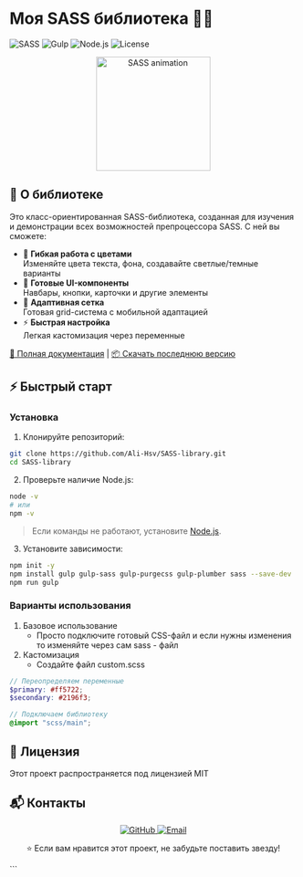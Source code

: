 # Моя SASS библиотека 🎨✨

![SASS](https://img.shields.io/badge/SASS-hotpink.svg?style=for-the-badge&logo=SASS&logoColor=white)
![Gulp](https://img.shields.io/badge/Gulp-CF4647?style=for-the-badge&logo=gulp&logoColor=white)
![Node.js](https://img.shields.io/badge/Node.js-339933?style=for-the-badge&logo=nodedotjs&logoColor=white)
![License](https://img.shields.io/badge/License-MIT-blue.svg?style=for-the-badge)

<div align="center">
  <img src="https://media.giphy.com/media/Ln2dAW9oycjgmTpjX9/giphy.gif" width="200" alt="SASS animation">
</div>

## 🌟 О библиотеке

Это класс-ориентированная SASS-библиотека, созданная для изучения и демонстрации всех возможностей препроцессора SASS. С ней вы сможете:

- 🎨 **Гибкая работа с цветами**  
  Изменяйте цвета текста, фона, создавайте светлые/темные варианты
- 🧩 **Готовые UI-компоненты**  
  Навбары, кнопки, карточки и другие элементы
- 📱 **Адаптивная сетка**  
  Готовая grid-система с мобильной адаптацией
- ⚡ **Быстрая настройка**  
  Легкая кастомизация через переменные

[🚀 Полная документация](#) | [📦 Скачать последнюю версию](#)

## ⚡ Быстрый старт

### Установка

1. Клонируйте репозиторий:
```bash
git clone https://github.com/Ali-Hsv/SASS-library.git
cd SASS-library
```
2. Проверьте наличие Node.js:
```bash
node -v
# или
npm -v
```

> Если команды не работают, установите [Node.js](https://nodejs.org/en).

3. Установите зависимости:
```bash
npm init -y
npm install gulp gulp-sass gulp-purgecss gulp-plumber sass --save-dev
npm run gulp
```

### Варианты использования

1. Базовое использование
   - Просто подключите готовый CSS-файл и если нужны изменения то изменяйте через сам sass - файл
2. Кастомизация
   - Создайте файл custom.scss
```scss
// Переопределяем переменные
$primary: #ff5722;
$secondary: #2196f3;

// Подключаем библиотеку
@import "scss/main";
```
## 📜 Лицензия
Этот проект распространяется под лицензией MIT

## 📬 Контакты
<div align="center"> <a href="https://github.com/Ali-Hsv"> <img src="https://img.shields.io/badge/GitHub-181717?style=for-the-badge&logo=github&logoColor=white" alt="GitHub"> </a> <a href="mailto:ваш@email.com"> <img src="https://img.shields.io/badge/Email-D14836?style=for-the-badge&logo=gmail&logoColor=white" alt="Email"> </a> </div>

<div align="center"> <p>⭐ Если вам нравится этот проект, не забудьте поставить звезду!</p> </div> ```

